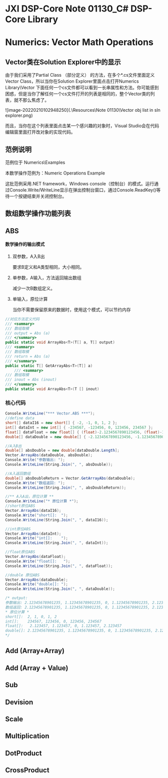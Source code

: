 # JXI DSP-Core Note 01130_C# DSP-Core Library 

# Numerics: Vector Math Operations

## Vector类在Solution Explorer中的显示

由于我们采用了Partial Class （部分定义） 的方法，在多个*.cs文件里面定义Vector Class，所以当你在Solution Explorer里面点击打开Numerics Library\Vector 下面任何一个cs文件都可以看到一长串属性和方法。你可能感到困惑，但是当你了解任何一个cs文件打开的列表是相同的，整个Vector类的列表，就不那么焦虑了。

![image-20220210102948250](.\Resources\Note 01130\Vector obj list in sln explorer.png)

而且，当你在这个列表里面点击某一个感兴趣的对象时，Visual Studio会在代码编辑窗里面打开改对象的实现代码。

## 范例说明

范例位于 Numerics\Examples

本数学操作范例为：Numeric Operations Example

这批范例采用.NET framework，Windows console（控制台）的模式。运行通过Console.Write/WriteLine显示在弹出控制台窗口，通过Console.ReadKey()等待一个按键结束并关闭控制台。

## 数组数学操作功能列表

## ABS

#### 数学操作的输出模式

1. 双参数，A入B出

   要求B定义和A类型相同，大小相同。

2. 单参数，A输入，方法返回输出数组

   减少一次B数组定义。

3. 单输入，原位计算

   当你不需要保留原来的数据时，使用这个模式，可以节约内存

```c#
//对应方法定义代码
/// <summary>
/// 数组取模
/// output = Abs (a)
/// </summary>
public static void ArrayAbs<T>(T[] a, T[] output)
/// <summary>
/// 数组取模
/// return = Abs (a)
/// </summary>
public static T[] GetArrayAbs<T>(T[] a)
    /// <summary>
/// 数组取模
/// inout = Abs (inout)
/// </summary>
public static void ArrayAbs<T>(T [] inout)
```



### 核心代码

```c#
Console.WriteLine("*** Vector.ABS ***");
//define data
short[] dataI16 = new short[] { -2, -1, 0, 1, 2 };
int[] dataInt = new int[] { -234567, -123456, 0, 123456, 234567 };
float[] dataFloat = new float[] { (float)-2.1234567890123456, (float)-1.1234567890123456, 0, (float)1.1234567890123456, (float)2.1234567890123456 };
double[] dataDouble = new double[] { -2.1234567890123456, -1.1234567890123456, 0, 1.1234567890123456, 2.1234567890123456 };

//A入B出
double[] absDouble = new double[dataDouble.Length];
Vector.ArrayAbs(dataDouble, absDouble);
Console.Write("参数输出: ");
Console.WriteLine(String.Join(", ", absDouble));

//A入返回数组
double[] absDoubleReturn = Vector.GetArrayAbs(dataDouble);
Console.Write("数组返回: ");
Console.WriteLine(String.Join(", ", absDoubleReturn));

//** A入A出，原位计算 **
Console.WriteLine("* 原位计算 *");
//short原位ABS
Vector.ArrayAbs(dataI16);
Console.Write("short[]:  ");
Console.WriteLine(String.Join(", ", dataI16));

//int原位ABS
Vector.ArrayAbs(dataInt);
Console.Write("int[]:    ");
Console.WriteLine(String.Join(", ", dataInt));

//float原位ABS
Vector.ArrayAbs(dataFloat);
Console.Write("float[]:   ");
Console.WriteLine(String.Join(", ", dataFloat));

//double 原位ABS
Vector.ArrayAbs(dataDouble);
Console.Write("double[]: ");
Console.WriteLine(String.Join(", ", dataDouble));

/* output:
参数输出: 2.12345678901235, 1.12345678901235, 0, 1.12345678901235, 2.12345678901235
数组返回: 2.12345678901235, 1.12345678901235, 0, 1.12345678901235, 2.12345678901235
* 原位计算 *
short[]:  2, 1, 0, 1, 2
int[]:    234567, 123456, 0, 123456, 234567
float[]:   2.123457, 1.123457, 0, 1.123457, 2.123457
double[]: 2.12345678901235, 1.12345678901235, 0, 1.12345678901235, 2.12345678901235
*/
```

## Add (Array+Array)

## Add (Array + Value)

## Sub

## Devision

## Scale

## Multiplication

## DotProduct

## CrossProduct



